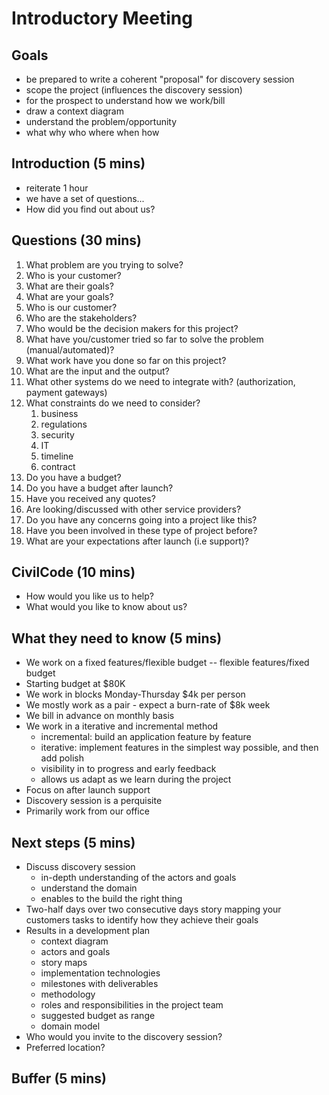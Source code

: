 # Introductory Meeting

## Goals

* be prepared to write a coherent "proposal" for discovery session
* scope the project \(influences the discovery session\)
* for the prospect to understand how we work/bill
* draw a context diagram
* understand the problem/opportunity
* what why who where when how

## Introduction \(5 mins\)

* reiterate 1 hour
* we have a set of questions...
* How did you find out about us?

## Questions \(30 mins\)

1. What problem are you trying to solve?
2. Who is your customer?
3. What are their goals?
4. What are your goals?
5. Who is our customer?
6. Who are the stakeholders?
7. Who would be the decision makers for this project?
8. What have you/customer tried so far to solve the problem \(manual/automated\)?
9. What work have you done so far on this project?
10. What are the input and the output?
11. What other systems do we need to integrate with? \(authorization, payment gateways\)
12. What constraints do we need to consider?
    1. business
    2. regulations
    3. security
    4. IT
    5. timeline
    6. contract
13. Do you have a budget?
14. Do you have a budget after launch?
15. Have you received any quotes?
16. Are looking/discussed with other service providers?
17. Do you have any concerns going into a project like this?
18. Have you been involved in these type of project before?
19. What are your expectations after launch \(i.e support\)?

## CivilCode \(10 mins\)

* How would you like us to help?
* What would you like to know about us?

## What they need to know \(5 mins\)

* We work on a fixed features/flexible budget -- flexible features/fixed budget
* Starting budget at $80K
* We work in blocks Monday-Thursday $4k per person
* We mostly work as a pair - expect a burn-rate of $8k week
* We bill in advance on monthly basis
* We work in a iterative and incremental method
  * incremental: build an application feature by feature
  * iterative: implement features in the simplest way possible, and then add polish
  * visibility in to progress and early feedback
  * allows us adapt as we learn during the project
* Focus on after launch support
* Discovery session is a perquisite
* Primarily work from our office

## Next steps \(5 mins\)

* Discuss discovery session
  * in-depth understanding of the actors and goals
  * understand the domain
  * enables to the build the right thing
* Two-half days over two consecutive days story mapping your customers tasks to identify how they achieve their goals
* Results in a development plan
  * context diagram
  * actors and goals
  * story maps
  * implementation technologies
  * milestones with deliverables
  * methodology
  * roles and responsibilities in the project team
  * suggested budget as range
  * domain model
* Who would you invite to the discovery session?
* Preferred location?

## Buffer \(5 mins\)

